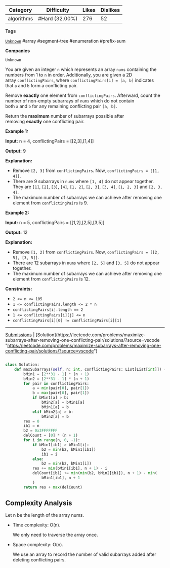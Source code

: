 
| Category   | Difficulty     | Likes | Dislikes |
| ---------- | -------------- | ----- | -------- |
| algorithms | #Hard (32.00%) | 276   | 52       |

**Tags**

[`Unknown`](https://leetcode.com/tag/Unknown?source=vscode "https://leetcode.com/tag/Unknown?source=vscode")  #array #segment-tree #enumeration #prefix-sum 

**Companies**

`Unknown`

You are given an integer `n` which represents an array `nums` containing the numbers from 1 to `n` in order. Additionally, you are given a 2D array `conflictingPairs`, where `conflictingPairs[i] = [a, b]` indicates that `a` and `b` form a conflicting pair.

Remove **exactly** one element from `conflictingPairs`. Afterward, count the number of non-empty subarrays of `nums` which do not contain both `a` and `b` for any remaining conflicting pair `[a, b]`.

Return the **maximum** number of subarrays possible after removing **exactly** one conflicting pair.

**Example 1:**

**Input:** n = 4, conflictingPairs = [[2,3],[1,4]]

**Output:** 9

**Explanation:**

- Remove `[2, 3]` from `conflictingPairs`. Now, `conflictingPairs = [[1, 4]]`.
- There are 9 subarrays in `nums` where `[1, 4]` do not appear together. They are `[1]`, `[2]`, `[3]`, `[4]`, `[1, 2]`, `[2, 3]`, `[3, 4]`, `[1, 2, 3]` and `[2, 3, 4]`.
- The maximum number of subarrays we can achieve after removing one element from `conflictingPairs` is 9.

**Example 2:**

**Input:** n = 5, conflictingPairs = [[1,2],[2,5],[3,5]]

**Output:** 12

**Explanation:**

- Remove `[1, 2]` from `conflictingPairs`. Now, `conflictingPairs = [[2, 5], [3, 5]]`.
- There are 12 subarrays in `nums` where `[2, 5]` and `[3, 5]` do not appear together.
- The maximum number of subarrays we can achieve after removing one element from `conflictingPairs` is 12.

**Constraints:**

- `2 <= n <= 105`
- `1 <= conflictingPairs.length <= 2 * n`
- `conflictingPairs[i].length == 2`
- `1 <= conflictingPairs[i][j] <= n`
- `conflictingPairs[i][0] != conflictingPairs[i][1]`

---

[Submissions](https://leetcode.com/problems/maximize-subarrays-after-removing-one-conflicting-pair/submissions/?source=vscode "https://leetcode.com/problems/maximize-subarrays-after-removing-one-conflicting-pair/submissions/?source=vscode") | [Solution](https://leetcode.com/problems/maximize-subarrays-after-removing-one-conflicting-pair/solutions/?source=vscode "https://leetcode.com/problems/maximize-subarrays-after-removing-one-conflicting-pair/solutions/?source=vscode")


```python

class Solution:
    def maxSubarrays(self, n: int, conflictingPairs: List[List[int]]) -> int:
        bMin1 = [2**31 - 1] * (n + 1)
        bMin2 = [2**31 - 1] * (n + 1)
        for pair in conflictingPairs:
            a = min(pair[0], pair[1])
            b = max(pair[0], pair[1])
            if bMin1[a] > b:
                bMin2[a] = bMin1[a]
                bMin1[a] = b
            elif bMin2[a] > b:
                bMin2[a] = b
        res = 0
        ib1 = n
        b2 = 0x3FFFFFFF
        delCount = [0] * (n + 1)
        for i in range(n, 0, -1):
            if bMin1[ib1] > bMin1[i]:
                b2 = min(b2, bMin1[ib1])
                ib1 = i
            else:
                b2 = min(b2, bMin1[i])
            res += min(bMin1[ib1], n + 1) - i
            delCount[ib1] += min(min(b2, bMin2[ib1]), n + 1) - min(
                bMin1[ib1], n + 1
            )
        return res + max(delCount)
```


## Complexity Analysis

Let n be the length of the array nums.

- Time complexity: O(n).
    
    We only need to traverse the array once.
    
- Space complexity: O(n).
    
    We use an array to record the number of valid subarrays added after deleting conflicting pairs.